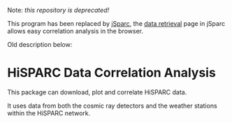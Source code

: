 Note: *this repository is deprecated!*

This program has been replaced by [jSparc](https://github.com/HiSPARC/jsparc),
the [data retrieval](http://data.hisparc.nl/media/jsparc/data_retrieval.html)
page in jSparc allows easy correlation analysis in the browser.

Old description below:

HiSPARC Data Correlation Analysis
=================================

This package can download, plot and correlate HiSPARC data.

It uses data from both the cosmic ray detectors and the weather stations within the HiSPARC network.
